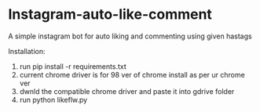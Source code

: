 # Instagram-auto-like-comment
A simple instagram bot for auto liking and commenting using given hastags


Installation:

1) run pip install -r requirements.txt
2) current chrome driver is for 98 ver of chrome install as per ur chrome ver 
3) dwnld the compatible chrome driver and paste it into gdrive folder
4) run python likeflw.py
